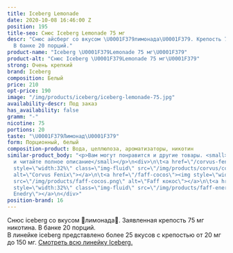 ```yaml
---
title: Iceberg Lemonade
date: 2020-10-08 16:46:00 Z
position: 195
title-seo: Снюс Iceberg Lemonade 75 мг
descr: "Снюс айсберг со вкусом \U0001F379лимонада\U0001F379. Крепость 75 мг никотина.
  В банке 20 порций."
product-name: "Iceberg \U0001F379Lemonade 75 мг\U0001F379"
product-alt: "Снюс Iceberg \U0001F379Lemonade 75 мг\U0001F379"
strong: Очень крепкий
brand: Iceberg
composition: Белый
price: 210
opt-price: 190
image: "/img/products/iceberg/iceberg-lemonade-75.jpg"
availability-descr: Под заказ
has_availability: false
gramm: "-"
nicotine: 75
portions: 20
taste: "\U0001F379Лимонад\U0001F379"
form: Порционный, белый
composition-product: Вода, целлюлоза, ароматизаторы, никотин
similar-product_body: "<p>Вам могут понравится и другие товары. <small>Жмите на картинки
  и читайте полное описание</small></p>\n<div>\n\t<a href=\"/corvus-fenix-barberry\"><img
  style=\"width:32%\" class=\"img-fluid\" src=\"/img/products/corvus/corvus-fenix.png\"
  alt=\"Corvus Fenix\"></a>\n\t<a href=\"/faff-cocos\"><img style=\"width:32%\" class=\"img-fluid\"
  src=\"/img/products/faff-cocos.png\" alt=\"Faff кокос\"></a>\n\t<a href=\"/faff-snus-energy\"><img
  style=\"width:32%\" class=\"img-fluid\" src=\"/img/products/faff-energy.png\" alt=\"Faff
  Enedry\"></a>\n</div>"
position-brand: 16
---
```


Снюс iceberg со вкусом 🍹лимонада🍹. Заявленная крепость 75 мг никотина. В банке 20 порций.<br> 
В линейке iceberg представлено более 25 вкусов с крепостью от 20 мг до 150 мг. <a href="/iceberg">Смотреть всю линейку Iceberg.</a>